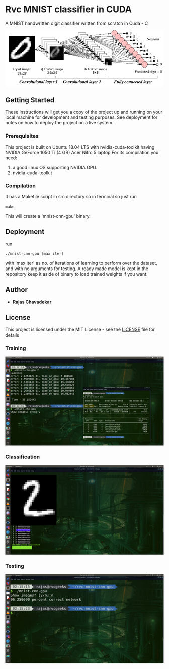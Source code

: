 # Rvc MNIST classifier in CUDA

A MNIST handwritten digit classifier written from scratch in Cuda - C

![image](demo.png)

## Getting Started

These instructions will get you a copy of the project up and running on your local machine for development and testing purposes. See deployment for notes on how to deploy the project on a live system.

### Prerequisites

This project is built on Ubuntu 18.04 LTS with
nvidia-cuda-toolkit having NVIDIA GeForce 1050 Ti (4 GB) Acer Nitro 5 laptop
For its compilation you need:

1) a good linux OS supporting NVIDIA GPU.
2) nvidia-cuda-toolkit 

### Compilation

It has a Makefile script in src directory so in terminal so just run

```
make
```
This will create a 'mnist-cnn-gpu' binary.

## Deployment

run
```
./mnist-cnn-gpu [max iter]
```
with 'max iter' as no. of iterations of learning to perform over the dataset,
and with no arguments for testing. A ready made model is kept in the repository
keep it aside of binary to load trained weights if you want.

## Author

* **Rajas Chavadekar** 

## License

This project is licensed under the MIT License - see the [LICENSE](LICENSE) file for details

### Training 
![image00](demo2.png)

### Classification
![image01](demo0.png)

### Testing
![image02](demo1.png)
